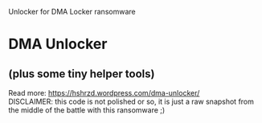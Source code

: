 Unlocker for DMA Locker ransomware

# DMA Unlocker
(plus some tiny helper tools)
-
Read more: https://hshrzd.wordpress.com/dma-unlocker/
<br>
DISCLAIMER: this code is not polished or so, it is just a raw snapshot from the middle of the battle with this ransomware ;)
